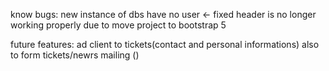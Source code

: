 know bugs: 
new instance of dbs have no user <- fixed
header is no longer working properly due to move project to bootstrap 5

future features: 
ad client to tickets(contact and personal informations) also to form tickets/newrs
mailing ()